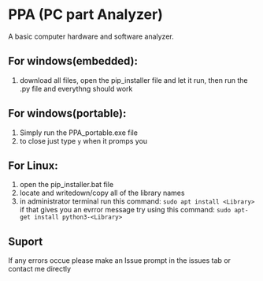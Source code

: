 # PPA (PC part Analyzer)
A basic computer hardware and software analyzer.

## For windows(embedded):
1. download all files, open the pip_installer file and let it run, then run the .py file and everythng should work

## For windows(portable):
1. Simply run the PPA_portable.exe file
2. to close just type ```y``` when it promps you

## For Linux:
1. open the pip_installer.bat file
2. locate and writedown/copy all of the library names
3. in administrator terminal run this command: ```sudo apt install <Library>``` if that gives you an evrror message try using this command: ```sudo apt-get install python3-<Library>```

## Suport
If any errors occue please make an Issue prompt in the issues tab or contact me directly
